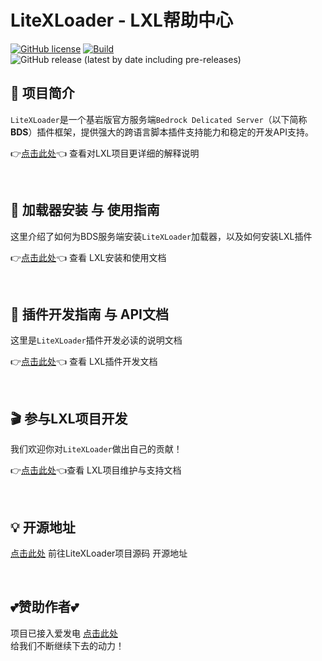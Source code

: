 # LiteXLoader - LXL帮助中心 

[![GitHub license](https://img.shields.io/github/license/LiteLDev/LiteXLoader)](https://github.com/LiteLDev/LiteXLoader/blob/main/LICENSE)
[![Build](https://img.shields.io/badge/build-passing-brightgreen)](#)
![GitHub release (latest by date including pre-releases)](https://img.shields.io/github/v/release/LiteLDev/LiteXLoader?include_prereleases)

## 🎨 项目简介
`LiteXLoader`是一个基岩版官方服务端`Bedrock Delicated Server`（以下简称**BDS**）插件框架，提供强大的跨语言脚本插件支持能力和稳定的开发API支持。

👉[点击此处](https://lxl.litetitle.com/#/?id=main)👈 查看对LXL项目更详细的解释说明  

<br>

## 🔨 加载器安装 与 使用指南

这里介绍了如何为BDS服务端安装`LiteXLoader`加载器，以及如何安装LXL插件  

👉[点击此处](Usage.md)👈 查看 LXL安装和使用文档

<br>

## 🎯 插件开发指南 与 API文档
这里是`LiteXLoader`插件开发必读的说明文档  

👉[点击此处](Development.md)👈 查看 LXL插件开发文档 

<br>

## 🎬 参与LXL项目开发

我们欢迎你对`LiteXLoader`做出自己的贡献！  

👉[点击此处](Maintance.md)👈查看 LXL项目维护与支持文档

<br>

## 💡 开源地址

[点击此处](https://github.com/LiteLDev/LiteXLoader) 前往LiteXLoader项目源码 开源地址

<br>

## 💕赞助作者💕
项目已接入爱发电 [点击此处](https://afdian.net/@LiteXLoader?tab=home)   
给我们不断继续下去的动力！  